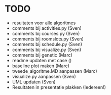# TODO

- resultaten voor alle algoritmes
- comments bij activities.py (Sven)
- comments bij courses.py (Sven)
- comments bij roomslots.py (Sven)
- comments bij schedule.py (Sven)
- comments bij visualize.py (Sven)
- comments bij genetic (Marc)
- readme updaten met case ()
- baseline plot maken (Marc)
- tweede_algoritme.MD aanpassen (Marc)
- visualize.py aanpassen (Sven)
- UML updaten (Sven)
- Resultaten in presentatie plakken (Iedereen!)
